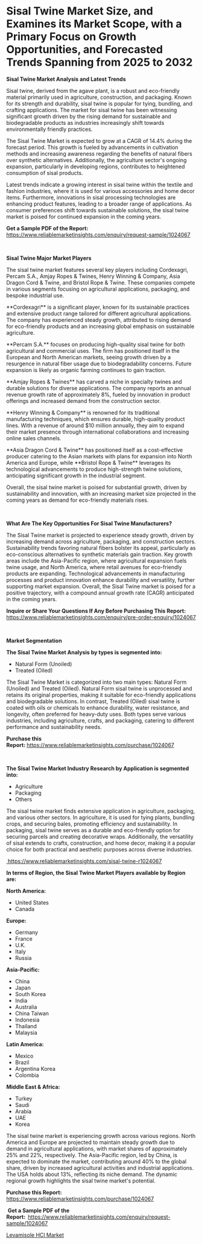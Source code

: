 <p><h1>Sisal Twine Market Size, and Examines its Market Scope, with a Primary Focus on Growth Opportunities, and Forecasted Trends Spanning from 2025 to 2032</h1></p><p><strong>Sisal Twine Market Analysis and Latest Trends</strong></p>
<p><p>Sisal twine, derived from the agave plant, is a robust and eco-friendly material primarily used in agriculture, construction, and packaging. Known for its strength and durability, sisal twine is popular for tying, bundling, and crafting applications. The market for sisal twine has been witnessing significant growth driven by the rising demand for sustainable and biodegradable products as industries increasingly shift towards environmentally friendly practices. </p><p>The Sisal Twine Market is expected to grow at a CAGR of 14.4% during the forecast period. This growth is fueled by advancements in cultivation methods and increasing awareness regarding the benefits of natural fibers over synthetic alternatives. Additionally, the agriculture sector's ongoing expansion, particularly in developing regions, contributes to heightened consumption of sisal products. </p><p>Latest trends indicate a growing interest in sisal twine within the textile and fashion industries, where it is used for various accessories and home decor items. Furthermore, innovations in sisal processing technologies are enhancing product features, leading to a broader range of applications. As consumer preferences shift towards sustainable solutions, the sisal twine market is poised for continued expansion in the coming years.</p></p>
<p><strong>Get a Sample PDF of the Report:&nbsp;</strong> <a href="https://www.reliablemarketinsights.com/enquiry/request-sample/1024067?utm_campaign=2564&utm_medium=2&utm_source=Github&utm_content=ia&utm_term=06032025&utm_id=sisal-twine">https://www.reliablemarketinsights.com/enquiry/request-sample/1024067</a></p>
<p>&nbsp;</p>
<p><strong>Sisal Twine Major Market Players</strong></p>
<p><p>The sisal twine market features several key players including Cordexagri, Percam S.A., Amjay Ropes & Twines, Henry Winning & Company, Asia Dragon Cord & Twine, and Bristol Rope & Twine. These companies compete in various segments focusing on agricultural applications, packaging, and bespoke industrial use.</p><p>**Cordexagri** is a significant player, known for its sustainable practices and extensive product range tailored for different agricultural applications. The company has experienced steady growth, attributed to rising demand for eco-friendly products and an increasing global emphasis on sustainable agriculture.</p><p>**Percam S.A.** focuses on producing high-quality sisal twine for both agricultural and commercial uses. The firm has positioned itself in the European and North American markets, seeing growth driven by a resurgence in natural fiber usage due to biodegradability concerns. Future expansion is likely as organic farming continues to gain traction.</p><p>**Amjay Ropes & Twines** has carved a niche in specialty twines and durable solutions for diverse applications. The company reports an annual revenue growth rate of approximately 8%, fueled by innovation in product offerings and increased demand from the construction sector.</p><p>**Henry Winning & Company** is renowned for its traditional manufacturing techniques, which ensures durable, high-quality product lines. With a revenue of around $10 million annually, they aim to expand their market presence through international collaborations and increasing online sales channels.</p><p>**Asia Dragon Cord & Twine** has positioned itself as a cost-effective producer catering to the Asian markets with plans for expansion into North America and Europe, while **Bristol Rope & Twine** leverages its technological advancements to produce high-strength twine solutions, anticipating significant growth in the industrial segment.</p><p>Overall, the sisal twine market is poised for substantial growth, driven by sustainability and innovation, with an increasing market size projected in the coming years as demand for eco-friendly materials rises.</p></p>
<p>&nbsp;</p>
<p><strong>What Are The Key Opportunities For Sisal Twine Manufacturers?</strong></p>
<p><p>The Sisal Twine market is projected to experience steady growth, driven by increasing demand across agriculture, packaging, and construction sectors. Sustainability trends favoring natural fibers bolster its appeal, particularly as eco-conscious alternatives to synthetic materials gain traction. Key growth areas include the Asia-Pacific region, where agricultural expansion fuels twine usage, and North America, where retail avenues for eco-friendly products are expanding. Technological advancements in manufacturing processes and product innovation enhance durability and versatility, further supporting market expansion. Overall, the Sisal Twine market is poised for a positive trajectory, with a compound annual growth rate (CAGR) anticipated in the coming years.</p></p>
<p><strong>Inquire or Share Your Questions If Any Before Purchasing This Report:</strong> <a href="https://www.reliablemarketinsights.com/enquiry/pre-order-enquiry/1024067?utm_campaign=2564&utm_medium=2&utm_source=Github&utm_content=ia&utm_term=06032025&utm_id=sisal-twine">https://www.reliablemarketinsights.com/enquiry/pre-order-enquiry/1024067</a></p>
<p>&nbsp;</p>
<p><strong>Market Segmentation</strong></p>
<p><strong>The Sisal Twine Market Analysis by types is segmented into:</strong></p>
<p><ul><li>Natural Form (Unoiled)</li><li>Treated (Oiled)</li></ul></p>
<p><p>The Sisal Twine Market is categorized into two main types: Natural Form (Unoiled) and Treated (Oiled). Natural Form sisal twine is unprocessed and retains its original properties, making it suitable for eco-friendly applications and biodegradable solutions. In contrast, Treated (Oiled) sisal twine is coated with oils or chemicals to enhance durability, water resistance, and longevity, often preferred for heavy-duty uses. Both types serve various industries, including agriculture, crafts, and packaging, catering to different performance and sustainability needs.</p></p>
<p><strong>Purchase this Report:&nbsp;</strong><a href="https://www.reliablemarketinsights.com/purchase/1024067?utm_campaign=2564&utm_medium=2&utm_source=Github&utm_content=ia&utm_term=06032025&utm_id=sisal-twine">https://www.reliablemarketinsights.com/purchase/1024067</a></p>
<p>&nbsp;</p>
<p><strong>The Sisal Twine Market Industry Research by Application is segmented into:</strong></p>
<p><ul><li>Agriculture</li><li>Packaging</li><li>Others</li></ul></p>
<p><p>The sisal twine market finds extensive application in agriculture, packaging, and various other sectors. In agriculture, it is used for tying plants, bundling crops, and securing bales, promoting efficiency and sustainability. In packaging, sisal twine serves as a durable and eco-friendly option for securing parcels and creating decorative wraps. Additionally, the versatility of sisal extends to crafts, construction, and home decor, making it a popular choice for both practical and aesthetic purposes across diverse industries.</p></p>
<p><a href="https://www.reliablemarketinsights.com/sisal-twine-r1024067?utm_campaign=2564&utm_medium=2&utm_source=Github&utm_content=ia&utm_term=06032025&utm_id=sisal-twine">&nbsp;https://www.reliablemarketinsights.com/sisal-twine-r1024067</a></p>
<p><strong>In terms of Region, the Sisal Twine Market Players available by Region are:</strong></p>
<p>
    <p> <strong> North America: </strong>
        <ul>
            <li>United States</li>
            <li>Canada</li>
        </ul>
        </p> 
    <p> <strong> Europe: </strong>
        <ul>
            <li>Germany</li>
            <li>France</li>
            <li>U.K.</li>
            <li>Italy</li>
            <li>Russia</li>
        </ul>
        </p> 
    <p> <strong> Asia-Pacific: </strong>
        <ul>
            <li>China</li>
            <li>Japan</li>
            <li>South Korea</li>
            <li>India</li>
            <li>Australia</li>
            <li>China Taiwan</li>
            <li>Indonesia</li>
            <li>Thailand</li>
            <li>Malaysia</li>
        </ul>
        </p> 
    <p> <strong> Latin America: </strong>
        <ul>
            <li>Mexico</li>
            <li>Brazil</li>
            <li>Argentina Korea</li>
            <li>Colombia</li>
        </ul>
        </p> 
    <p> <strong> Middle East & Africa: </strong>
        <ul>
            <li>Turkey</li>
            <li>Saudi</li>
            <li>Arabia</li>
            <li>UAE</li>
            <li>Korea</li>
        </ul>
    </p>
    </p>
<p><p>The sisal twine market is experiencing growth across various regions. North America and Europe are projected to maintain steady growth due to demand in agricultural applications, with market shares of approximately 25% and 22%, respectively. The Asia-Pacific region, led by China, is expected to dominate the market, contributing around 40% to the global share, driven by increased agricultural activities and industrial applications. The USA holds about 13%, reflecting its niche demand. The dynamic regional growth highlights the sisal twine market's potential.</p></p>
<p><strong>Purchase this Report: </strong><a href="https://www.reliablemarketinsights.com/purchase/1024067?utm_campaign=2564&utm_medium=2&utm_source=Github&utm_content=ia&utm_term=06032025&utm_id=sisal-twine">https://www.reliablemarketinsights.com/purchase/1024067</a></p>
<p>&nbsp;<strong>Get a Sample PDF of the Report:&nbsp;&nbsp;</strong><a href="https://www.reliablemarketinsights.com/enquiry/request-sample/1024067?utm_campaign=2564&utm_medium=2&utm_source=Github&utm_content=ia&utm_term=06032025&utm_id=sisal-twine">https://www.reliablemarketinsights.com/enquiry/request-sample/1024067</a></p>
<p><strong></strong></p>
<p><p><a href="https://github.com/MariaWashington76/Market-Research-Report-List-1/blob/main/levamisole-hcl-market.md?utm_campaign=2564&utm_medium=2&utm_source=Github&utm_content=ia&utm_term=06032025&utm_id=sisal-twine">Levamisole HCl Market</a></p></p>
